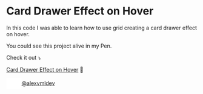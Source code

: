 # Card Drawer Effect on Hover
In this code I was able to learn how to use grid creating a card drawer effect on hover.

You could see this project alive in my Pen.

Check it out :arrow_heading_down:

[Card Drawer Effect on Hover](https://codepen.io/alexvmldev/pen/rNowmEQ?editors=1100) :link:

<a href="https://codepen.io/alexvmldev" target="blank"><img align="center" src="https://raw.githubusercontent.com/AlexvmlDev/AlexvmlDev/37a54cc9de96bf3c3ffde499494a682c3a796a30/imgs/codepen-white.svg" alt="alexvmldev" height="30" width="40" />@alexvmldev</a>